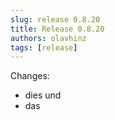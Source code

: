 ```yaml
---
slug: release 0.8.20
title: Release 0.8.20
authors: olavhinz
tags: [release]
---
```


Changes:
- dies und
- das
